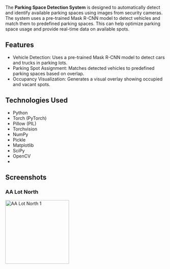 The **Parking Space Detection System** is designed to automatically detect and identify available parking spaces using images from security cameras. The system uses a pre-trained Mask R-CNN model to detect vehicles and match them to predefined parking spaces. This can help optimize parking space usage and provide real-time data on available spots.

## Features
- Vehicle Detection: Uses a pre-trained Mask R-CNN model to detect cars and trucks in parking lots.
- Parking Spot Assignment: Matches detected vehicles to predefined parking spaces based on overlap.
- Occupancy Visualization: Generates a visual overlay showing occupied and vacant spots.

## Technologies Used
- Python
- Torch (PyTorch)
- Pillow (PIL)
- Torchvision
- NumPy
- Pickle
- Matplotlib
- SciPy
- OpenCV
- 
## Screenshots

### AA Lot North
<div style="display: flex; justify-content: space-between;">
  <img width="200" alt="AA Lot North 1" src="ttps://github.com/user-attachments/assets/d2e5a3bc-15eb-468f-a970-143003fbc2d3">
</div>
